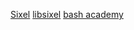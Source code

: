 [Sixel](https://en.wikipedia.org/wiki/Sixel)
[libsixel](https://saitoha.github.io/libsixel/)
[bash academy](https://guide.bash.academy/inception/)
